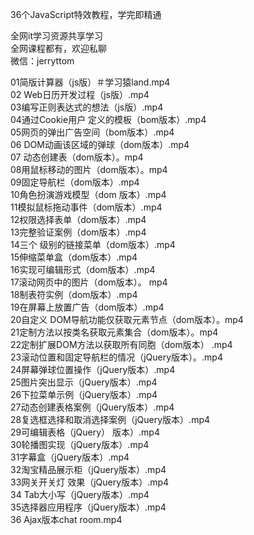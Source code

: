 36个JavaScript特效教程，学完即精通

全网it学习资源共享学习<br>全网课程都有，欢迎私聊<br>微信：jerryttom<br>

01简版计算器（js版）＃学习猿land.mp4<br> 02 Web日历开发过程（js版）.mp4<br> 03编写正则表达式的想法（js版）.mp4<br> 04通过Cookie用户 定义的模板（bom版本）.mp4<br> 05网页的弹出广告空间（bom版本）.mp4<br> 06 DOM动画该区域的弹球（dom版本）.mp4<br> 07 动态创建表（dom版本）。mp4<br> 08用鼠标移动的图片（dom版本）。mp4<br> 09固定导航栏（dom版本）.mp4<br> 10角色扮演游戏模型（dom 版本）.mp4<br> 11模拟鼠标拖动事件（dom版本）.mp4<br> 12权限选择表单（dom版本）.mp4<br> 13完整验证案例（dom版本）.mp4<br> 14三个 级别的链接菜单（dom版本）.mp4<br> 15伸缩菜单盒（dom版本）.mp4<br> 16实现可编辑形式（dom版本）.mp4<br> 17滚动网页中的图片（dom版本）。 mp4<br> 18制表符实例（dom版本）.mp4<br> 19在屏幕上放置广告（dom版本）.mp4<br> 20自定义 DOM导航功能仅获取元素节点（dom版本）。mp4<br> 21定制方法以按类名获取元素集合（dom版本）。mp4<br> 22定制扩展DOM方法以获取所有同胞（dom版本） .mp4<br> 23滚动位置和固定导航栏的情况（jQuery版本）。.mp4<br> 24屏幕弹球位置操作（jQuery版本）.mp4<br> 25图片突出显示（jQuery版本）.mp4<br> 26下拉菜单示例（jQuery版本）.mp4<br> 27动态创建表格案例（jQuery版本）.mp4<br> 28复选框选择和取消选择案例（jQuery版本）.mp4<br> 29可编辑表格（jQuery） 版本）.mp4<br> 30轮播图实现（jQuery版本）.mp4<br> 31字幕盒（jQuery版本）.mp4<br> 32淘宝精品展示柜（jQuery版本）.mp4<br> 33网关开关灯 效果（jQuery版本）.mp4<br> 34 Tab大小写（jQuery版本）.mp4<br> 35选择器应用程序（jQuery版本）.mp4<br> 36 Ajax版本chat room.mp4